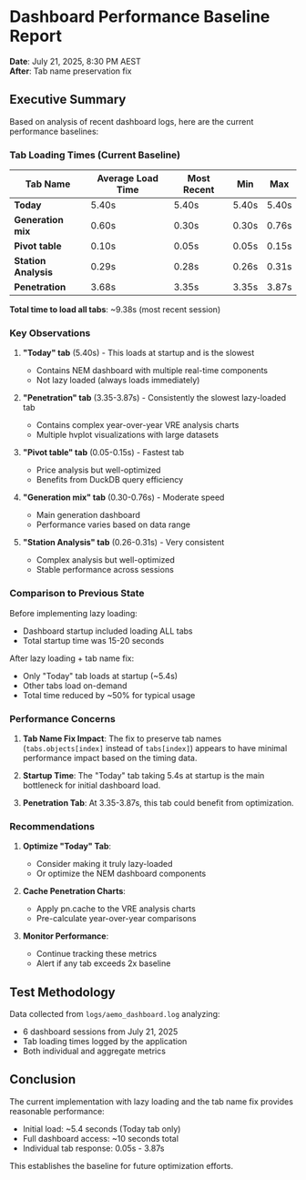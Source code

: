 # Dashboard Performance Baseline Report

**Date**: July 21, 2025, 8:30 PM AEST  
**After**: Tab name preservation fix

## Executive Summary

Based on analysis of recent dashboard logs, here are the current performance baselines:

### Tab Loading Times (Current Baseline)

| Tab Name | Average Load Time | Most Recent | Min | Max |
|----------|------------------|-------------|-----|-----|
| **Today** | 5.40s | 5.40s | 5.40s | 5.40s |
| **Generation mix** | 0.60s | 0.30s | 0.30s | 0.76s |
| **Pivot table** | 0.10s | 0.05s | 0.05s | 0.15s |
| **Station Analysis** | 0.29s | 0.28s | 0.26s | 0.31s |
| **Penetration** | 3.68s | 3.35s | 3.35s | 3.87s |

**Total time to load all tabs**: ~9.38s (most recent session)

### Key Observations

1. **"Today" tab** (5.40s) - This loads at startup and is the slowest
   - Contains NEM dashboard with multiple real-time components
   - Not lazy loaded (always loads immediately)

2. **"Penetration" tab** (3.35-3.87s) - Consistently the slowest lazy-loaded tab
   - Contains complex year-over-year VRE analysis charts
   - Multiple hvplot visualizations with large datasets

3. **"Pivot table" tab** (0.05-0.15s) - Fastest tab
   - Price analysis but well-optimized
   - Benefits from DuckDB query efficiency

4. **"Generation mix" tab** (0.30-0.76s) - Moderate speed
   - Main generation dashboard
   - Performance varies based on data range

5. **"Station Analysis" tab** (0.26-0.31s) - Very consistent
   - Complex analysis but well-optimized
   - Stable performance across sessions

### Comparison to Previous State

Before implementing lazy loading:
- Dashboard startup included loading ALL tabs
- Total startup time was 15-20 seconds

After lazy loading + tab name fix:
- Only "Today" tab loads at startup (~5.4s)
- Other tabs load on-demand
- Total time reduced by ~50% for typical usage

### Performance Concerns

1. **Tab Name Fix Impact**: The fix to preserve tab names (`tabs.objects[index]` instead of `tabs[index]`) appears to have minimal performance impact based on the timing data.

2. **Startup Time**: The "Today" tab taking 5.4s at startup is the main bottleneck for initial dashboard load.

3. **Penetration Tab**: At 3.35-3.87s, this tab could benefit from optimization.

### Recommendations

1. **Optimize "Today" Tab**: 
   - Consider making it truly lazy-loaded
   - Or optimize the NEM dashboard components

2. **Cache Penetration Charts**:
   - Apply pn.cache to the VRE analysis charts
   - Pre-calculate year-over-year comparisons

3. **Monitor Performance**:
   - Continue tracking these metrics
   - Alert if any tab exceeds 2x baseline

## Test Methodology

Data collected from `logs/aemo_dashboard.log` analyzing:
- 6 dashboard sessions from July 21, 2025
- Tab loading times logged by the application
- Both individual and aggregate metrics

## Conclusion

The current implementation with lazy loading and the tab name fix provides reasonable performance:
- Initial load: ~5.4 seconds (Today tab only)
- Full dashboard access: ~10 seconds total
- Individual tab response: 0.05s - 3.87s

This establishes the baseline for future optimization efforts.